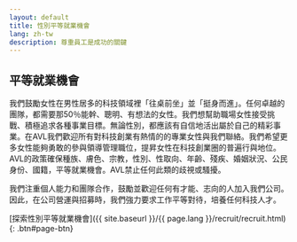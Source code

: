 ```yaml
---
layout: default
title: 性別平等就業機會
lang: zh-tw
description: 尊重員工是成功的關鍵
---
```




## 平等就業機會

我們鼓勵女性在男性居多的科技領域裡「往桌前坐」並「挺身而進」。任何卓越的團隊，都需要那50％能幹、聰明、有想法的女性。我們想幫助職場女性接受挑戰、積極追求各種事業目標。無論性別，都應該有自信地活出屬於自己的精彩事業。在AVL我們歡迎所有對科技創業有熱情的的專業女性與我們聯絡。我們希望更多女性能夠勇敢的參與領導管理職位，提昇女性在科技創業圈的普遍行與地位。AVL的政策確保種族、膚色、宗教，性別、性取向、年齡、殘疾、婚姻狀況、公民身份、國籍，平等就業機會。AVL禁止任何此類的歧視或騷擾。

我們注重個人能力和團隊合作，鼓勵並歡迎任何有才能、志向的人加入我們公司。因此，在公司營運與招募時，我們強力要求工作平等對待，培養任何科技人才。


[探索性別平等就業機會]({{ site.baseurl }}/{{ page.lang }}/recruit/recruit.html){: .btn#page-btn}

<br>

